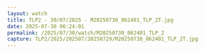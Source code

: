 ```yaml
---
layout: watch
title: TLP2 - 30/07/2025 - M20250730_062401_TLP_2T.jpg
date: 2025-07-30 06:24:01
permalink: /2025/07/30/watch/M20250730_062401_TLP_2
capture: TLP2/2025/202507/20250729/M20250730_062401_TLP_2T.jpg
---
```

